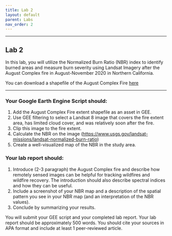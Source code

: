 ```yaml
---
title: Lab 2
layout: default
parent: Labs
nav_order: 2
---
```


<style>
div.blue { background-color:#e0f0ff; padding: 10px 10px 3px 10px;}
</style>

------------------------------------------------------------------------
## Lab 2

In this lab, you will utilize the Normalized Burn Ratio (NBR) index to identify burned areas and measure burn severity using Landsat Imagery after the August Complex fire in August-November 2020 in Northern California. 

You can download a shapefile of the August Complex Fire [here](https://drive.google.com/uc?export=download&id=1lYwC9K09iL48KR3GeLZoXta6EGZNea0m)

------------------------------------------------------------------------
### Your Google Earth Engine Script should:
1.	Add the August Complex Fire extent shapefile as an asset in GEE.
2.	Use GEE filtering to select a Landsat 8 image that covers the fire extent area, has limited cloud cover, and was relatively soon after the fire.   
3.	Clip this image to the fire extent.
4.	Calculate the NBR on the image (https://www.usgs.gov/landsat-missions/landsat-normalized-burn-ratio)
5.	Create a well-visualized map of the NBR in the study area. 


### Your lab report should:
1.	Introduce (2-3 paragraph) the August Complex fire and describe how remotely sensed images can be helpful for tracking wildfires and wildfire recovery. The introduction should also describe spectral indices and how they can be useful. 
2.	Include a screenshot of your NBR map and a description of the spatial pattern you see in your NBR map (and an interpretation of the NBR values).
3.	Conclude by summarizing your results. 



You will submit your GEE script and your completed lab report. Your lab report should be approximately 500 words. You should cite your sources in APA format and include at least 1 peer-reviewed article. 
